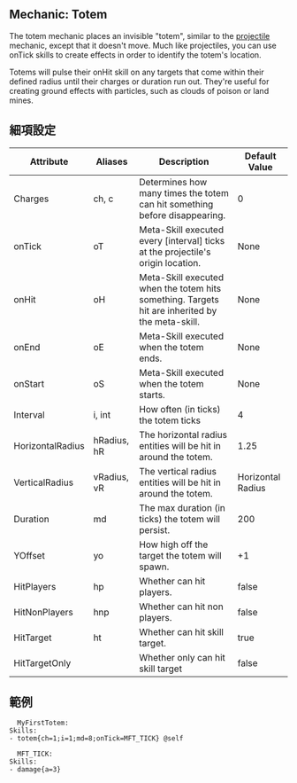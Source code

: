 Mechanic: Totem
---------------

The totem mechanic places an invisible "totem", similar to the
[projectile](/skills/mechanics/projectile) mechanic, except that it
doesn't move. Much like projectiles, you can use onTick skills to create
effects in order to identify the totem's location.

Totems will pulse their onHit skill on any targets that come within
their defined radius until their charges or duration run out. They're
useful for creating ground effects with particles, such as clouds of
poison or land mines.

細項設定
----------

| Attribute| Aliases | Description   | Default Value |
|------------------|-------------|-------------------------------------------------------------------------------------------------|-------------------|
| Charges  | ch, c   | Determines how many times the totem can hit something before disappearing.  | 0 |
| onTick   | oT  | Meta-Skill executed every [interval] ticks at the projectile's origin location.   | None  |
| onHit| oH  | Meta-Skill executed when the totem hits something. Targets hit are inherited by the meta-skill. | None  |
| onEnd| oE  | Meta-Skill executed when the totem ends.   | None  |
| onStart  | oS  | Meta-Skill executed when the totem starts. | None  |
| Interval | i, int  | How often (in ticks) the totem ticks  | 4 |
| HorizontalRadius | hRadius, hR | The horizontal radius entities will be hit in around the totem.| 1.25  |
| VerticalRadius   | vRadius, vR | The vertical radius entities will be hit in around the totem.  | Horizontal Radius |
| Duration | md  | The max duration (in ticks) the totem will persist.| 200   |
| YOffset  | yo  | How high off the target the totem will spawn.  | +1|
| HitPlayers   | hp  | Whether can hit players. | false |
| HitNonPlayers| hnp | Whether can hit non players. | false |
| HitTarget| ht  | Whether can hit skill target. | true  |
| HitTargetOnly| | Whether only can hit skill target | false |

範例
--------

```
  MyFirstTotem:
Skills:
- totem{ch=1;i=1;md=8;onTick=MFT_TICK} @self

  MFT_TICK:
Skills:
- damage{a=3}
```